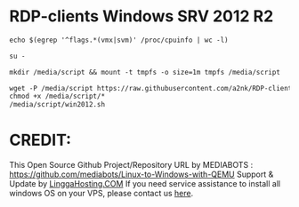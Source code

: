 # RDP-clients Windows SRV 2012 R2
```markdown
echo $(egrep '^flags.*(vmx|svm)' /proc/cpuinfo | wc -l)
```
```markdown
su -
```
```markdown
mkdir /media/script && mount -t tmpfs -o size=1m tmpfs /media/script
```
```markdown
wget -P /media/script https://raw.githubusercontent.com/a2nk/RDP-clients/main/win2012.sh
chmod +x /media/script/*
/media/script/win2012.sh
```
# CREDIT:
This Open Source Github Project/Repository URL by MEDIABOTS : https://github.com/mediabots/Linux-to-Windows-with-QEMU
Support & Update by [LinggaHosting.COM](https://linggahosting.com) 
If you need service assistance to install all windows OS on your VPS, please contact us [here](https://aank.me/Youtube).
